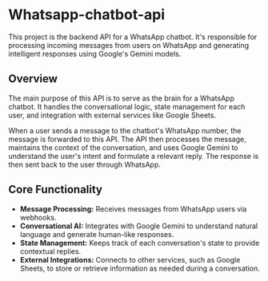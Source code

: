 # Whatsapp-chatbot-api

This project is the backend API for a WhatsApp chatbot. It's responsible for processing incoming messages from users on WhatsApp and generating intelligent responses using Google's Gemini models.

## Overview

The main purpose of this API is to serve as the brain for a WhatsApp chatbot. It handles the conversational logic, state management for each user, and integration with external services like Google Sheets.

When a user sends a message to the chatbot's WhatsApp number, the message is forwarded to this API. The API then processes the message, maintains the context of the conversation, and uses Google Gemini to understand the user's intent and formulate a relevant reply. The response is then sent back to the user through WhatsApp.

## Core Functionality

- **Message Processing:** Receives messages from WhatsApp users via webhooks.
- **Conversational AI:** Integrates with Google Gemini to understand natural language and generate human-like responses.
- **State Management:** Keeps track of each conversation's state to provide contextual replies.
- **External Integrations:** Connects to other services, such as Google Sheets, to store or retrieve information as needed during a conversation.
